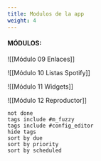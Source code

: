 ```yaml
---
title: Modulos de la app
weight: 4
---
```


#### MÓDULOS:





















![[Módulo 09 Enlaces]]


![[Módulo 10 Listas Spotify]]


![[Módulo 11 Widgets]]


![[Módulo 12 Reproductor]]






 ```tasks
not done
tags include #m_fuzzy
tags include #config_editor 
hide tags
sort by due
sort by priority
sort by scheduled
```